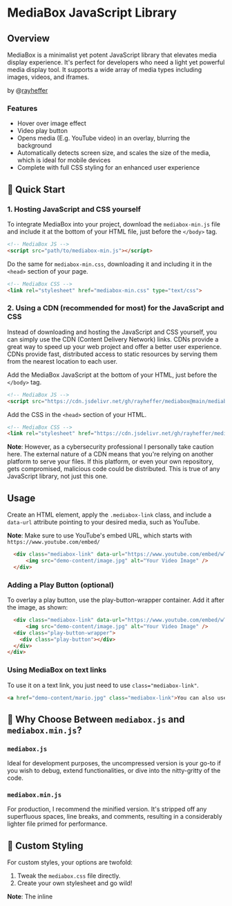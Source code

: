 # MediaBox JavaScript Library
## Overview
MediaBox is a minimalist yet potent JavaScript library that elevates media display experience. It's perfect for developers who need a light yet powerful media display tool. It supports a wide array of media types including images, videos, and iframes.

by @[rayheffer](https://www.rayheffer.com)

### Features
* Hover over image effect
* Video play button
* Opens media (E.g. YouTube video) in an overlay, blurring the background
* Automatically detects screen size, and scales the size of the media, which is ideal for mobile devices
* Complete with full CSS styling for an enhanced user experience

## 🚀 Quick Start

### 1. Hosting JavaScript and CSS yourself
To integrate MediaBox into your project, download the `mediabox-min.js` file and include it at the bottom of your HTML file, just before the `</body>` tag.

``` html
<!-- MediaBox JS -->
<script src="path/to/mediabox-min.js"></script>
```

Do the same for `mediabox-min.css`, downloading it and including it in the `<head>` section of your page.

``` html
<!-- MediaBox CSS -->
<link rel="stylesheet" href="mediabox-min.css" type="text/css">
```

### 2. Using a CDN (recommended for most) for the JavaScript and CSS
Instead of downloading and hosting the JavaScript and CSS yourself, you can simply use the CDN (Content Delivery Network) links. CDNs provide a great way to speed up your web project and offer a better user experience. CDNs provide fast, distributed access to static resources by serving them from the nearest location to each user.

Add the MediaBox JavaScript at the bottom of your HTML, just before the `</body>` tag.
``` html
<!-- MediaBox JS -->
<script src="https://cdn.jsdelivr.net/gh/rayheffer/mediabox@main/mediabox-min.js"></script>
```

Add the CSS in the `<head>` section of your HTML.

``` html
<!-- MediaBox CSS -->
<link rel="stylesheet" href="https://cdn.jsdelivr.net/gh/rayheffer/mediabox@main/mediabox-min.css" type="text/css">
```


**Note**: However, as a cybersecurity professional I personally take caution here. The external nature of a CDN means that you're relying on another platform to serve your files. If this platform, or even your own repository, gets compromised, malicious code could be distributed. This is true of any JavaScript library, not just this one. 

## Usage
Create an HTML element, apply the `.mediabox-link` class, and include a `data-url` attribute pointing to your desired media, such as YouTube.

**Note**: Make sure to use YouTube's embed URL, which starts with `https://www.youtube.com/embed/`

``` html
  <div class="mediabox-link" data-url="https://www.youtube.com/embed/wTblbYqQQag?autoplay=1">
      <img src="demo-content/image.jpg" alt="Your Video Image" />
  </div>
```

### Adding a Play Button (optional)
To overlay a play button, use the play-button-wrapper container. Add it after the image, as shown:

```html
  <div class="mediabox-link" data-url="https://www.youtube.com/embed/wTblbYqQQag?autoplay=1">
      <img src="demo-content/image.jpg" alt="Your Video Image" />
  <div class="play-button-wrapper">
    <div class="play-button"></div>
  </div>
</div>
```

### Using MediaBox on text links
To use it on a text link, you just need to use `class="mediabox-link"`.

``` html
<a href="demo-content/mario.jpg" class="mediabox-link">You can also use a text link to an image</a>
```

## 🤔 Why Choose Between `mediabox.js` and `mediabox.min.js`?

### `mediabox.js`
Ideal for development purposes, the uncompressed version is your go-to if you wish to debug, extend functionalities, or dive into the nitty-gritty of the code.

### `mediabox.min.js`
For production, I recommend the minified version. It's stripped off any superfluous spaces, line breaks, and comments, resulting in a considerably lighter file primed for performance.

## 🎨 Custom Styling
For custom styles, your options are twofold:

1. Tweak the `mediabox.css` file directly.
2. Create your own stylesheet and go wild!

**Note**: The inline <style> section in index.html serves as a demo styling guide and isn't required for MediaBox's core functionality.